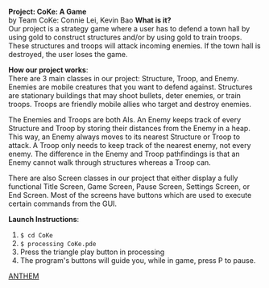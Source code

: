 <b>Project: CoKe: A Game</b><br>
by Team CoKe: Connie Lei, Kevin Bao
<b>What is it?</b><br>
Our project is a strategy game where a user has to defend a town hall by using
gold to construct structures and/or by using gold to train troops. These
structures and troops will attack incoming enemies. If the town hall is
destroyed, the user loses the game.

<b>How our project works</b>:<br>
There are 3 main classes in our project: Structure, Troop, and Enemy. Enemies
are mobile creatures that you want to defend against. Structures are stationary
buildings that may shoot bullets, deter enemies, or train troops. Troops are
friendly mobile allies who target and destroy enemies.

The Enemies and Troops are both AIs. An Enemy keeps track of every Structure and
Troop by storing their distances from the Enemy in a heap. This way, an Enemy
always moves to its nearest Structure or Troop to attack. A Troop only needs to
keep track of the nearest enemy, not every enemy. The difference in the Enemy
and Troop pathfindings is that an Enemy cannot walk through structures whereas
a Troop can.

There are also Screen classes in our project that either display a fully
functional Title Screen, Game Screen, Pause Screen, Settings Screen, or End
Screen. Most of the screens have buttons which are used to execute certain
commands from the GUI.

<b>Launch Instructions</b>:<br>

1. ```$ cd CoKe```
2. ```$ processing CoKe.pde```
3. Press the triangle play button in processing
4. The program's buttons will guide you, while in game, press P to pause.

[ANTHEM](https://www.youtube.com/watch?v=9DwzBICPhdM)
